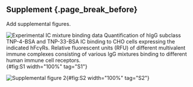 ## Supplement {.page_break_before}

Add supplemental figures.

![**Experimental IC mixture binding data** Quantification of hIgG subclass TNP-4-BSA and TNP-33-BSA IC binding to CHO cells expressing the indicated hFcγRs. Relative fluorescent units (RFU) of different multivalent immune complexes consisting of various IgG mixtures binding to different human immune cell receptors.](figureS1.svg "Figure S1"){#fig:S1 width="100%" tag="S1"}

![Supplemental figure 2](figureS2.svg "Figure S2"){#fig:S2 width="100%" tag="S2"}

